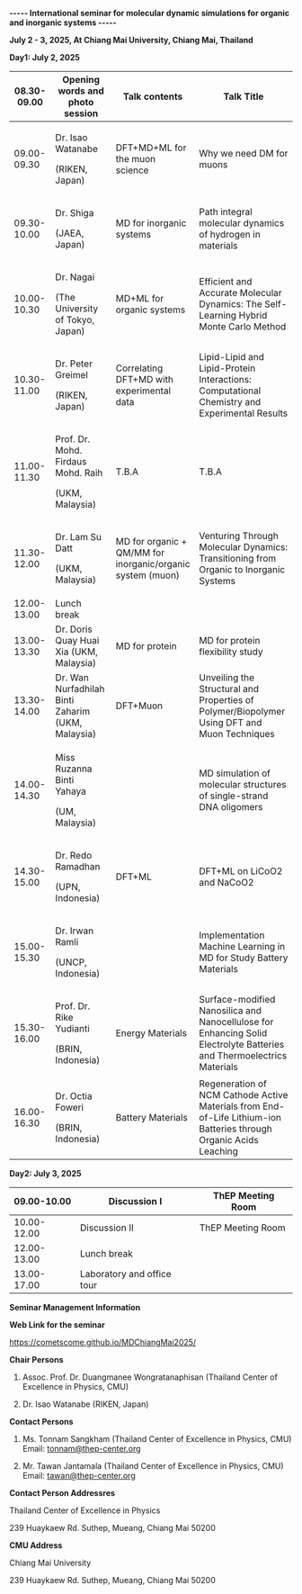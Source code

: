 
**----- International seminar for molecular dynamic simulations for organic and inorganic systems -----**

**July 2 - 3, 2025, At Chiang Mai University, Chiang Mai, Thailand**

**Day1: July 2, 2025**

<table>
<colgroup>
<col style="width: 16%" />
<col style="width: 25%" />
<col style="width: 17%" />
<col style="width: 40%" />
</colgroup>
<thead>
<tr>
<th>08.30-09.00</th>
<th>Opening words and photo session</th>
<th style="text-align: center;">Talk contents</th>
<th style="text-align: center;">Talk Title</th>
</tr>
</thead>
<tbody>
<tr>
<td>09.00-09.30</td>
<td><p>Dr. Isao Watanabe</p>
<p>(RIKEN, Japan)</p></td>
<td>DFT+MD+ML for the muon science</td>
<td>Why we need DM for muons</td>
</tr>
<tr>
<td>09.30-10.00</td>
<td><p>Dr. Shiga </p>
<p>(JAEA, Japan)</p></td>
<td>MD for inorganic systems</td>
<td>Path integral molecular dynamics of hydrogen in materials</td>
</tr>
<tr>
<td>10.00-10.30</td>
<td><p>Dr. Nagai  </p>
<p>(The University of Tokyo, Japan)</p></td>
<td>MD+ML for organic systems</td>
<td>Efficient and Accurate Molecular Dynamics: The Self-Learning Hybrid Monte Carlo Method</td>
</tr>
<tr>
<td>10.30-11.00</td>
<td><p>Dr. Peter Greimel</p>
<p>(RIKEN, Japan)</p></td>
<td>Correlating DFT+MD with experimental data</td>
<td>Lipid-Lipid and Lipid-Protein Interactions: Computational Chemistry and Experimental Results</td>
</tr>
<tr>
<td>11.00-11.30</td>
<td><p>Prof. Dr. Mohd. Firdaus Mohd. Raih</p>
<p>(UKM, Malaysia)</p></td>
<td>T.B.A</td>
<td>T.B.A</td>
</tr>
<tr>
<td>11.30-12.00</td>
<td><p>Dr. Lam Su Datt </p>
<p>(UKM, Malaysia)</p></td>
<td>MD for organic + QM/MM for inorganic/organic system (muon)</td>
<td>Venturing Through Molecular Dynamics: Transitioning from Organic to Inorganic Systems</td>
</tr>
<tr>
<td>12.00-13.00</td>
<td>Lunch break</td>
<td></td>
<td></td>
</tr>
<tr>
<td>13.00-13.30</td>
<td>Dr. Doris Quay Huai Xia (UKM, Malaysia)</td>
<td>MD for protein</td>
<td>MD for protein flexibility study</td>
</tr>
<tr>
<td>13.30-14.00</td>
<td>Dr. Wan Nurfadhilah Binti Zaharim (UKM, Malaysia)</td>
<td>DFT+Muon</td>
<td>Unveiling the Structural and Properties of Polymer/Biopolymer Using DFT and Muon Techniques</td>
</tr>
<tr>
<td>14.00-14.30</td>
<td><p>Miss Ruzanna Binti Yahaya</p>
<p>(UM, Malaysia)</p></td>
<td></td>
<td>MD simulation of molecular structures of single-strand DNA oligomers</td>
</tr>
<tr>
<td>14.30-15.00</td>
<td><p>Dr. Redo Ramadhan</p>
<p>(UPN, Indonesia)</p></td>
<td>DFT+ML</td>
<td>DFT+ML on LiCoO2 and NaCoO2</td>
</tr>
<tr>
<td>15.00-15.30</td>
<td><p>Dr. Irwan Ramli</p>
<p>(UNCP, Indonesia)</p></td>
<td></td>
<td>Implementation Machine Learning in MD for Study Battery Materials</td>
</tr>
<tr>
<td>15.30-16.00</td>
<td><p>Prof. Dr. Rike Yudianti</p>
<p>(BRIN, Indonesia)</p></td>
<td>Energy Materials</td>
<td>Surface-modified Nanosilica and Nanocellulose for Enhancing Solid Electrolyte Batteries and Thermoelectrics Materials</td>
</tr>
<tr>
<td>16.00-16.30</td>
<td><p>Dr. Octia Foweri</p>
<p>(BRIN, Indonesia)</p></td>
<td>Battery Materials</td>
<td>Regeneration of NCM Cathode Active Materials from End-of-Life Lithium-ion Batteries through Organic Acids Leaching</td>
</tr>
</tbody>
</table>

**Day2: July 3, 2025**

| 09.00-10.00 | Discussion I               | ThEP Meeting Room |
| ----------- | -------------------------- | ----------------- |
| 10.00-12.00 | Discussion II              | ThEP Meeting Room |
| 12.00-13.00 | Lunch break                |                   |
| 13.00-17.00 | Laboratory and office tour |                   |

**Seminar Management Information**

**Web Link for the seminar**

https://cometscome.github.io/MDChiangMai2025/

**Chair Persons**

1.  Assoc. Prof. Dr. Duangmanee Wongratanaphisan (Thailand Center of Excellence in Physics, CMU)

2.  Dr. Isao Watanabe (RIKEN, Japan)

**Contact Persons**

1.  Ms. Tonnam Sangkham (Thailand Center of Excellence in Physics, CMU) Email: tonnam@thep-center.org

2.  Mr. Tawan Jantamala (Thailand Center of Excellence in Physics, CMU) Email: tawan@thep-center.org

**Contact Person Addressres**

Thailand Center of Excellence in Physics

239 Huaykaew Rd. Suthep, Mueang, Chiang Mai 50200

**CMU Address**

Chiang Mai University

239 Huaykaew Rd. Suthep, Mueang, Chiang Mai 50200
